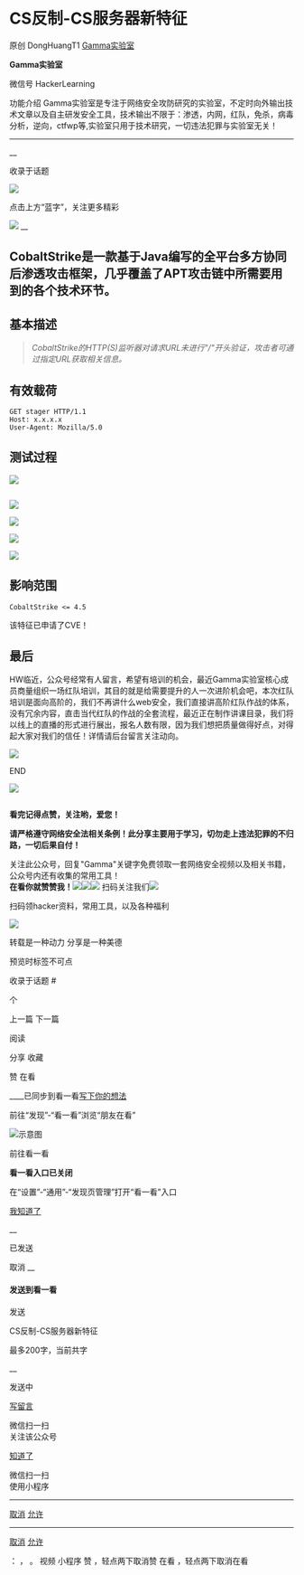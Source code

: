 #  CS反制-CS服务器新特征

原创 DongHuangT1  [ Gamma实验室 ](javascript:void\(0\);)

**Gamma实验室** ![]()

微信号 HackerLearning

功能介绍
Gamma实验室是专注于网络安全攻防研究的实验室，不定时向外输出技术文章以及自主研发安全工具，技术输出不限于：渗透，内网，红队，免杀，病毒分析，逆向，ctfwp等,实验室只用于技术研究，一切违法犯罪与实验室无关！

____

__

收录于话题

  

![](https://raw.githubusercontent.com/tuchuang9/tc1/refs/heads/main/public/20220308183838.png)

点击上方“蓝字”，关注更多精彩

  

![](https://raw.githubusercontent.com/tuchuang9/tc1/refs/heads/main/public/20220308183849.png) __

## CobaltStrike是一款基于Java编写的全平台多方协同后渗透攻击框架，几乎覆盖了APT攻击链中所需要用到的各个技术环节。

  

##  基本描述

>  _CobaltStrike的HTTP(S)监听器对请求URL未进行"/"开头验证，攻击者可通过指定URL获取相关信息。_

##  有效载荷  

    
    
    GET stager HTTP/1.1  
    Host: x.x.x.x  
    User-Agent: Mozilla/5.0

## 测试过程

![](https://raw.githubusercontent.com/tuchuang9/tc1/refs/heads/main/public/20220308183850.png)

![]()

![](https://raw.githubusercontent.com/tuchuang9/tc1/refs/heads/main/public/20220308183851.png)

![](https://raw.githubusercontent.com/tuchuang9/tc1/refs/heads/main/public/20220308183852.png)

![](https://raw.githubusercontent.com/tuchuang9/tc1/refs/heads/main/public/20220308183853.png)

![](https://raw.githubusercontent.com/tuchuang9/tc1/refs/heads/main/public/20220308183854.png)

## 影响范围

`CobaltStrike <= 4.5`

该特征已申请了CVE！

## 最后

HW临近，公众号经常有人留言，希望有培训的机会，最近Gamma实验室核心成员商量组织一场红队培训，其目的就是给需要提升的人一次进阶机会吧，本次红队培训是面向高阶的，我们不再讲什么web安全，我们直接讲高阶红队作战的体系，没有冗余内容，直击当代红队的作战的全套流程，最近正在制作讲课目录，我们将以线上的直播的形式进行展出，报名人数有限，因为我们想把质量做得好点，对得起大家对我们的信任！详情请后台留言关注动向。

  

  

![](https://raw.githubusercontent.com/tuchuang9/tc1/refs/heads/main/public/20220308183855.png)

END

![](https://raw.githubusercontent.com/tuchuang9/tc1/refs/heads/main/public/20220308183855.png)

  

![]()

  

 **看完记得点赞，关注哟，爱您！**

  
 **请严格遵守网络安全法相关条例！此分享主要用于学习，切勿走上违法犯罪的不归路，一切后果自付！**

  

  
关注此公众号，回复"Gamma"关键字免费领取一套网络安全视频以及相关书籍，公众号内还有收集的常用工具！  
**在看你就赞赞我！**![](https://raw.githubusercontent.com/tuchuang9/tc1/refs/heads/main/public/20220308183857.png)![]()![](https://raw.githubusercontent.com/tuchuang9/tc1/refs/heads/main/public/20220308183858.png)![](https://raw.githubusercontent.com/tuchuang9/tc1/refs/heads/main/public/20220308183859.png)
扫码关注我们![](https://raw.githubusercontent.com/tuchuang9/tc1/refs/heads/main/public/20220308183859.png)

  

扫码领hacker资料，常用工具，以及各种福利

  

![](https://raw.githubusercontent.com/tuchuang9/tc1/refs/heads/main/public/20220308183901.png)

转载是一种动力 分享是一种美德

  

预览时标签不可点

收录于话题 #

 个

上一篇 下一篇

阅读

分享 收藏

赞 在看

____已同步到看一看[写下你的想法](javascript:;)

前往“发现”-“看一看”浏览“朋友在看”

![示意图](//res.wx.qq.com/mmbizwap/zh_CN/htmledition/images/pic/appmsg/pic_like_comment55871f.png)

前往看一看

**看一看入口已关闭**

在“设置”-“通用”-“发现页管理”打开“看一看”入口

[我知道了](javascript:;)

__

已发送

取消 __

####  发送到看一看

发送

CS反制-CS服务器新特征

最多200字，当前共字

__

发送中

[写留言](javascript:;)

微信扫一扫  
关注该公众号

[知道了](javascript:;)

微信扫一扫  
使用小程序

****

[取消](javascript:void\(0\);) [允许](javascript:void\(0\);)

****

[取消](javascript:void\(0\);) [允许](javascript:void\(0\);)

： ， 。 视频 小程序 赞 ，轻点两下取消赞 在看 ，轻点两下取消在看

